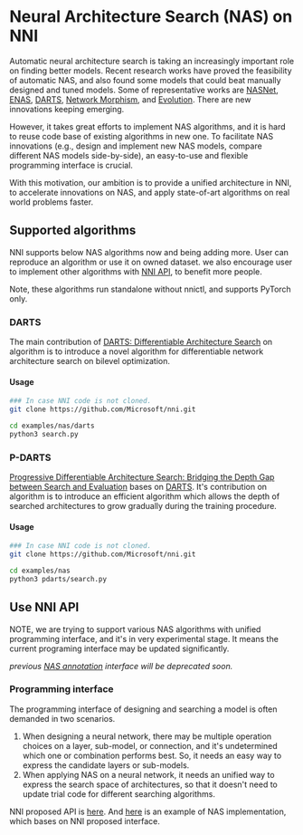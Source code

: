 # Neural Architecture Search (NAS) on NNI

Automatic neural architecture search is taking an increasingly important role on finding better models. Recent research works have proved the feasibility of automatic NAS, and also found some models that could beat manually designed and tuned models. Some of representative works are [NASNet][2], [ENAS][1], [DARTS][3], [Network Morphism][4], and [Evolution][5]. There are new innovations keeping emerging.

However, it takes great efforts to implement NAS algorithms, and it is hard to reuse code base of existing algorithms in new one. To facilitate NAS innovations (e.g., design and implement new NAS models, compare different NAS models side-by-side), an easy-to-use and flexible programming interface is crucial.

With this motivation, our ambition is to provide a unified architecture in NNI, to accelerate innovations on NAS, and apply state-of-art algorithms on real world problems faster.

## Supported algorithms

NNI supports below NAS algorithms now and being adding more. User can reproduce an algorithm or use it on owned dataset. we also encourage user to implement other algorithms with [NNI API](#use-nni-api), to benefit more people.

Note, these algorithms run standalone without nnictl, and supports PyTorch only.

### DARTS

The main contribution of [DARTS: Differentiable Architecture Search][3] on algorithm is to introduce a novel algorithm for differentiable network architecture search on bilevel optimization.

#### Usage

```bash
### In case NNI code is not cloned.
git clone https://github.com/Microsoft/nni.git

cd examples/nas/darts
python3 search.py
```

### P-DARTS

[Progressive Differentiable Architecture Search: Bridging the Depth Gap between Search and Evaluation](https://arxiv.org/abs/1904.12760) bases on [DARTS](#DARTS). It's contribution on algorithm is to introduce an efficient algorithm which allows the depth of searched architectures to grow gradually during the training procedure.

#### Usage

```bash
### In case NNI code is not cloned.
git clone https://github.com/Microsoft/nni.git

cd examples/nas
python3 pdarts/search.py
```

## Use NNI API

NOTE, we are trying to support various NAS algorithms with unified programming interface, and it's in very experimental stage. It means the current programing interface may be updated significantly.

*previous [NAS annotation](../AdvancedFeature/GeneralNasInterfaces.md) interface will be deprecated soon.*

### Programming interface

The programming interface of designing and searching a model is often demanded in two scenarios.

1. When designing a neural network, there may be multiple operation choices on a layer, sub-model, or connection, and it's undetermined which one or combination performs  best. So, it needs an easy way to express the candidate layers or sub-models.
2. When applying NAS on a neural network, it needs an unified way to express the search space of architectures, so that it doesn't need to update trial code for different searching algorithms.

NNI proposed API is [here](https://github.com/microsoft/nni/tree/dev-nas-refactor/src/sdk/pynni/nni/nas/pytorch). And [here](https://github.com/microsoft/nni/tree/dev-nas-refactor/examples/nas/darts) is an example of NAS implementation, which bases on NNI proposed interface.

[1]: https://arxiv.org/abs/1802.03268
[2]: https://arxiv.org/abs/1707.07012
[3]: https://arxiv.org/abs/1806.09055
[4]: https://arxiv.org/abs/1806.10282
[5]: https://arxiv.org/abs/1703.01041
